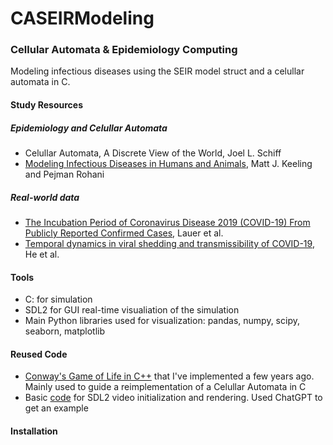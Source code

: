 # CASEIRModeling
### Cellular Automata & Epidemiology Computing
Modeling infectious diseases using the SEIR model struct and a celullar automata in C.

#### Study Resources
##### Epidemiology and Celullar Automata
  - Celullar Automata, A Discrete View of the World, Joel L. Schiff
  - [Modeling Infectious Diseases in Humans and Animals](https://dokumen.pub/modeling-infectious-diseases-in-humans-and-animals-9781400841035.html), Matt J. Keeling and Pejman Rohani
##### Real-world data
  - [The Incubation Period of Coronavirus Disease 2019 (COVID-19) From Publicly Reported Confirmed Cases](https://doi.org/10.7326/M20-05040), Lauer et al.
  - [Temporal dynamics in viral shedding and transmissibility of COVID-19](https://doi.org/10.1038/s41591-020-0869-5), He et al.

#### Tools
  - C: for simulation
  - SDL2 for GUI real-time visualiation of the simulation
  - Main Python libraries used for visualization: pandas, numpy, scipy, seaborn, matplotlib

#### Reused Code
  - [Conway's Game of Life in C++](https://github.com/roxacarv/roxacs_code_cellar/tree/master/Algorithms/Conway's%20Game%20of%20Life/C%2B%2B) that I've implemented a few years ago. Mainly used to guide a reimplementation of a Celullar Automata in C
  - Basic [code](https://github.com/roxacarv/CASEIRModeling/blob/master/usage_examples/sdl2_usage.c) for SDL2 video initialization and rendering. Used ChatGPT to get an example

#### Installation

